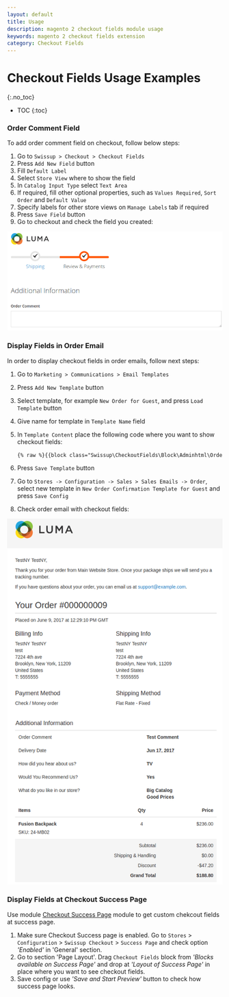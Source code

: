 ```yaml
---
layout: default
title: Usage
description: magento 2 checkout fields module usage
keywords: magento 2 checkout fields extension
category: Checkout Fields
---
```


# Checkout Fields Usage Examples

{:.no_toc}

* TOC
{:toc}

### Order Comment Field

To add order comment field on checkout, follow below steps:

 1. Go to `Swissup > Checkout > Checkout Fields`
 2. Press `Add New Field` button
 3. Fill `Default Label`
 4. Select `Store View` where to show the field
 5. In `Catalog Input Type` select `Text Area`
 6. If required, fill other optional properties, such as `Values Required`, `Sort Order` and `Default Value`
 7. Specify labels for other store views on `Manage Labels` tab if required
 8. Press `Save Field` button
 9. Go to checkout and check the field you created:

![Order Comment Field](/images/m2/checkout-fields/order-comment.png)

### Display Fields in Order Email

In order to display checkout fields in order emails, follow next steps:

 1. Go to `Marketing > Communications > Email Templates`
 2. Press `Add New Template` button
 3. Select template, for example `New Order for Guest`, and press `Load Template` button
 4. Give name for template in `Template Name` field
 5. In `Template Content` place the following code where you want to show checkout fields:

    ```txt
    {% raw %}{{block class="Swissup\CheckoutFields\Block\Adminhtml\Order\View\Fields" area="frontend" template="Swissup_CheckoutFields::email/order/fields.phtml" order=$order}}{% endraw %}
    ```

 6. Press `Save Template` button
 7. Go to `Stores -> Configuration -> Sales > Sales Emails -> Order`, select new template in
    `New Order Confirmation Template for Guest` and press `Save Config`
 8. Check order email with checkout fields:

![Fields in Order Email](/images/m2/checkout-fields/fields-order-email.png)

### Display Fields at Checkout Success Page

Use module [Checkout Success Page](/m2/extensions/checkout-success/) module to get custom chekcout fields at success page.

 1. Make sure Checkout Success page is enabled. Go to `Stores` > `Configuration` > `Swissup Checkout` > `Success Page` and check option _'Enabled'_ in 'General' section.
 2. Go to section 'Page Layout'. Drag `Checkout Fields` block from _'Blocks available on Success Page'_ and drop at _'Layout of Success Page'_ in place where you want to see checkout fields.
 3. Save config or use _'Save and Start Preview'_ button to check how success page looks.
